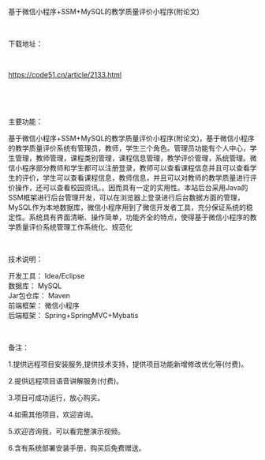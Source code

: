 <p>基于微信小程序+SSM+MySQL的教学质量评价小程序(附论文)</p>

<p>&nbsp;</p>

<p>下载地址：</p>

<p>&nbsp;</p>

<p><a href="http://code51.cn/article/2133.html">https://code51.cn/article/2133.html</a></p>

<p>&nbsp;</p>

<p>&nbsp;</p>

<p>主要功能：</p>

<p><p>基于微信小程序+SSM+MySQL的教学质量评价小程序(附论文)，基于微信小程序的教学质量评价系统有管理员，教师，学生三个角色。管理员功能有个人中心，学生管理，教师管理，课程类别管理，课程信息管理，教学评价管理，系统管理。微信小程序部分教师和学生都可以注册登录，教师可以查看课程信息并且可以查看学生的评价，学生可以查看课程信息，教师信息，并且可以对教师的教学质量进行评价操作，还可以查看校园资讯。。因而具有一定的实用性。本站后台采用Java的SSM框架进行后台管理开发，可以在浏览器上登录进行后台数据方面的管理，MySQL作为本地数据库，微信小程序用到了微信开发者工具，充分保证系统的稳定性。系统具有界面清晰、操作简单，功能齐全的特点，使得基于微信小程序的教学质量评价系统管理工作系统化、规范化</p>
</p>

<p>&nbsp;</p>

<p>技术说明：</p>

<p><p>开发工具： Idea/Eclipse<br />
数据库： MySQL<br />
Jar包仓库： Maven<br />
前端框架： 微信小程序<br />
后端框架： Spring+SpringMVC+Mybatis</p>
</p>

<p>&nbsp;</p>

<p>备注：</p>

<p>1.提供远程项目安装服务,提供技术支持，提供项目功能新增修改优化等(付费)。</p>

<p>2.提供远程项目语音讲解服务(付费)。</p>

<p>3.项目可成功运行，放心购买。</p>

<p>4.如需其他项目，欢迎咨询。</p>

<p>5.欢迎咨询我，可以看完整演示视频。</p>

<p>6.含有系统部署安装手册，购买后免费赠送。</p>
